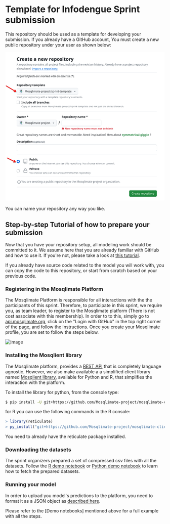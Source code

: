# Template for Infodengue Sprint submission
This repository should be used as a template for developing your submission. If you already have a GitHub account, You must create a new public repository under your user as shown below:

![create repo](/repo_creation.png)

You can name your repository any way you like. 

## Step-by-step Tutorial of how to prepare your submission
Now that you have your repository setup, all modeling work should be committed to it. We assume here that you are already familiar with GitHub and how to use it. If you're not, please take a look at [this tutorial](https://docs.github.com/en/get-started/start-your-journey/hello-world).

If you already have source code related to the model you will work with, you can copy the code to this repository, or start from scratch based on your previous code.

### Registering in the Mosqlimate Platform
The Mosqlimate Platform is responsible for all interactions with the the participants of this sprint. Therefore, to participate in this sprint, we require you, as team leader, to register to the Mosqlimate platform (There is not cost associate with this membership). In order to to this, simply go to [api.mosqlimate.org](https://api.mosqlimate.org/), click on the "Login with GitHub" in the top right corner of the page, and follow the instructions. Once you create your Mosqlimate profile, you are set to follow the steps below.

![image](https://github.com/Mosqlimate-project/sprint-template/assets/4005254/91633601-2d13-4b2d-b9a7-7cbf50b1871a)


### Installing the Mosqlient library
The Mosqlimate platform, provides a [REST API](https://api.mosqlimate.org/api/docs) that is completely language agnostic. However, we also make available a a simplified client library named [Mosqlient library](https://github.com/Mosqlimate-project/mosqlimate-client), available for Python and R, that simplifies the interaction with the platform.

To install the library for python, from the console type:

```bash
$ pip install -U git+https://github.com/Mosqlimate-project/mosqlimate-client.git
```

for R you can use the following commands in the R console:

```R
> library(reticulate)
> py_install("git+https://github.com/Mosqlimate-project/mosqlimate-client.git")
```

You need to already have the reticulate package installed.


### Downloading the datasets
The sprint organizers prepared a set of compressed csv files with all the datasets. Follow the [R demo notebook](/Demo%20Notebooks/R%20demo.ipynb) or [Python demo notebook](/Demo%20Notebooks/Python%20demo.ipynb) to learn how to fetch the prepared datasets.

### Running your model
In order to upload you model's predictions to the platform, you need to format it as a JSON object as [described here](https://api.mosqlimate.org/docs/registry/POST/predictions/).


Please refer to the [Demo notebooks] mentioned above for a full example with all the steps.



